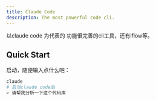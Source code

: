 ```yaml
---
title: Claude Code
description: The most powerful code cli.
---
```


以claude code 为代表的 功能很完善的cli工具，还有iflow等。

## Quick Start

启动，随便输入点什么吧：

```bash
claude
# 启动claude code后
> 请帮我分析一下这个代码库
```
